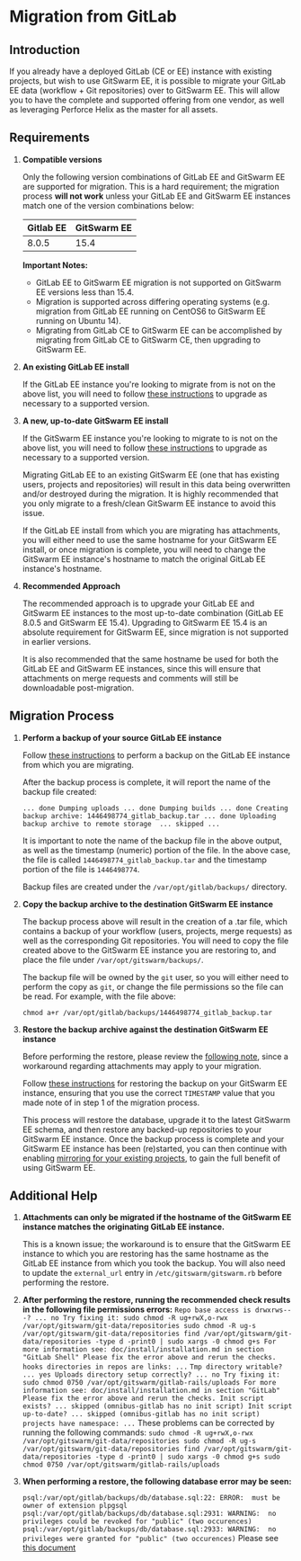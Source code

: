 # Migration from GitLab

## Introduction

If you already have a deployed GitLab (CE or EE) instance with existing
projects, but wish to use GitSwarm EE, it is possible to migrate your GitLab EE
data (workflow + Git repositories) over to GitSwarm EE. This will allow you to
have the complete and supported offering from one vendor, as well as leveraging
Perforce Helix as the master for all assets.

## Requirements

1.  **Compatible versions**

    Only the following version combinations of GitLab EE and GitSwarm EE are
    supported for migration. This is a hard requirement; the migration process
    **will not work** unless your GitLab EE and GitSwarm EE instances match one
    of the version combinations below:

    |Gitlab EE|GitSwarm EE|
    |---|---|
    |8.0.5|15.4|

    **Important Notes:**
    * GitLab EE to GitSwarm EE migration is not supported on GitSwarm EE
      versions less than 15.4.
    * Migration is supported across differing operating systems (e.g. migration
      from GitLab EE running on CentOS6 to GitSwarm EE running on Ubuntu 14).
    * Migrating from GitLab CE to GitSwarm EE can be accomplished by migrating
      from GitLab CE to GitSwarm CE, then upgrading to GitSwarm EE.

1.  **An existing GitLab EE install**

    If the GitLab EE instance you're looking to migrate from is not on the above
    list, you will need to follow [these instructions](/help/update/README.md)
    to upgrade as necessary to a supported version.

1.  **A new, up-to-date GitSwarm EE install**

    If the GitSwarm EE instance you're looking to migrate to is not on the above
    list, you will need to follow [these instructions](/help/update/README.md)
    to upgrade as necessary to a supported version.

    Migrating GitLab EE to an existing GitSwarm EE (one that has existing users,
    projects and repositories) will result in this data being overwritten and/or
    destroyed during the migration. It is highly recommended that you only
    migrate to a fresh/clean GitSwarm EE instance to avoid this issue.

    If the GitLab EE install from which you are migrating has attachments, you
    will either need to use the same hostname for your GitSwarm EE install, or
    once migration is complete, you will need to change the GitSwarm EE
    instance's hostname to match the original GitLab EE instance's hostname.

1.  **Recommended Approach**

    The recommended approach is to upgrade your GitLab EE and GitSwarm EE
    instances to the most up-to-date combination (GitLab EE 8.0.5 and
    GitSwarm EE 15.4). Upgrading to GitSwarm EE 15.4 is an absolute requirement
    for GitSwarm EE, since migration is not supported in earlier versions.

    It is also recommended that the same hostname be used for both the GitLab EE
    and GitSwarm EE instances, since this will ensure that attachments on
    merge requests and comments will still be downloadable post-migration.

## Migration Process

1. **Perform a backup of your source GitLab EE instance**

    Follow
    [these instructions](http://doc.gitlab.com/ce/raketasks/backup_restore.html)
    to perform a backup on the GitLab EE instance from which you are migrating.

    After the backup process is complete, it will report the name of the backup
    file created:

    `...
     done
     Dumping uploads ...
     done
     Dumping builds ...
     done
     Creating backup archive: 1446498774_gitlab_backup.tar ... done
     Uploading backup archive to remote storage  ... skipped
     ...
    `

    It is important to note the name of the backup file in the above output, as
    well as the timestamp (numeric) portion of the file. In the above case, the
    file is called `1446498774_gitlab_backup.tar` and the timestamp portion
    of the file is `1446498774`.

    Backup files are created under the `/var/opt/gitlab/backups/` directory.

1. **Copy the backup archive to the destination GitSwarm EE instance**

    The backup process above will result in the creation of a .tar file, which
    contains a backup of your workflow (users, projects, merge requests) as well
    as the corresponding Git repositories. You will need to copy the file
    created above to the GitSwarm EE instance you are restoring to, and place
    the file under `/var/opt/gitswarm/backups/`.

    The backup file will be owned by the `git` user, so you will either need to
    perform the copy as `git`, or change the file permissions so the file can be
    read. For example, with the file above:

    `chmod a+r /var/opt/gitlab/backups/1446498774_gitlab_backup.tar`

1. **Restore the backup archive against the destination GitSwarm EE instance**

    Before performing the restore, please review the
    [following note](#additional-help), since a workaround regarding attachments
    may apply to your migration.

    Follow [these instructions](/help/raketasks/backup_restore.md#omnibus-installations)
    for restoring the backup on your GitSwarm EE instance, ensuring that you use
    the correct `TIMESTAMP` value that you made note of in step 1 of the
    migration process.

    This process will restore the database, upgrade it to the latest GitSwarm EE
    schema, and then restore any backed-up repositories to your GitSwarm EE
    instance. Once the backup process is complete and your GitSwarm EE instance
    has been (re)started, you can then continue with enabling
    [mirroring for your existing projects](/help/workflow/importing/import_from_gitfusion.md),
    to gain the full benefit of using GitSwarm EE.

## Additional Help

1. **Attachments can only be migrated if the hostname of the GitSwarm EE
     instance matches the originating GitLab EE instance.**

    This is a known issue; the workaround is to ensure that the GitSwarm EE
    instance to which you are restoring has the same hostname as the GitLab EE
    instance from which you took the backup. You will also need to update the
    `external_url` entry in `/etc/gitswarm/gitswarm.rb` before performing the
    restore.

1. **After performing the restore, running the recommended check results in the
     following file permissions errors:**
    `
    Repo base access is drwxrws---? ... no
      Try fixing it:
      sudo chmod -R ug+rwX,o-rwx /var/opt/gitswarm/git-data/repositories
      sudo chmod -R ug-s /var/opt/gitswarm/git-data/repositories
      find /var/opt/gitswarm/git-data/repositories -type d -print0 | sudo xargs -0 chmod g+s
      For more information see:
      doc/install/installation.md in section "GitLab Shell"
      Please fix the error above and rerun the checks.
    hooks directories in repos are links: ...
    `
    `
    Tmp directory writable? ... yes
    Uploads directory setup correctly? ... no
      Try fixing it:
      sudo chmod 0750 /var/opt/gitswarm/gitlab-rails/uploads
      For more information see:
      doc/install/installation.md in section "GitLab"
      Please fix the error above and rerun the checks.
    Init script exists? ... skipped (omnibus-gitlab has no init script)
    Init script up-to-date? ... skipped (omnibus-gitlab has no init script)
    projects have namespace: ...
    `
    These problems can be corrected by running the following commands:
    `
    sudo chmod -R ug+rwX,o-rwx /var/opt/gitswarm/git-data/repositories
    sudo chmod -R ug-s /var/opt/gitswarm/git-data/repositories
    find /var/opt/gitswarm/git-data/repositories -type d -print0 | sudo xargs -0 chmod g+s
    sudo chmod 0750 /var/opt/gitswarm/gitlab-rails/uploads
    `

1.  **When performing a restore, the following database error may be seen:**

    `
    psql:/var/opt/gitlab/backups/db/database.sql:22: ERROR:  must be owner of extension plpgsql
    psql:/var/opt/gitlab/backups/db/database.sql:2931: WARNING:  no privileges could be revoked for "public" (two occurences)
    psql:/var/opt/gitlab/backups/db/database.sql:2933: WARNING:  no privileges were granted for "public" (two occurences)
    `
    Please see [this document](/help/raketasks/backup_restore.md#restoring-database-backup-using-omnibus-packages-outputs-warnings)


